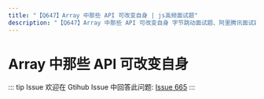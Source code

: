 ```yaml
---
title: "【Q647】Array 中那些 API 可改变自身 | js高频面试题"
description: "【Q647】Array 中那些 API 可改变自身 字节跳动面试题、阿里腾讯面试题、美团小米面试题。"
---
```


# Array 中那些 API 可改变自身

::: tip Issue
欢迎在 Gtihub Issue 中回答此问题: [Issue 665](https://github.com/shfshanyue/Daily-Question/issues/665)
:::
